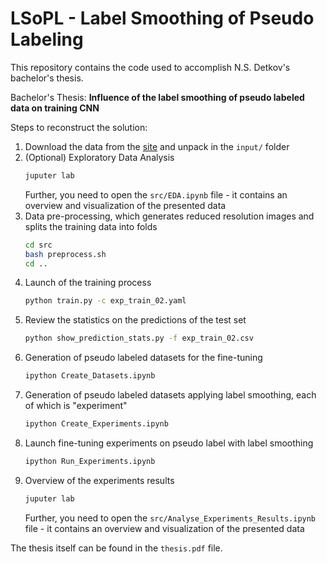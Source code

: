 # LSoPL - Label Smoothing of Pseudo Labeling
This repository contains the code used to accomplish N.S. Detkov's bachelor's thesis.

Bachelor's Thesis: **Influence of the label smoothing of pseudo labeled data on training CNN**


Steps to reconstruct the solution:  
1. Download the data from the [site](https://www.kaggle.com/c/siim-isic-melanoma-classification/data) and unpack in the `input/` folder
2. (Optional) Exploratory Data Analysis
    ```bash
    juputer lab
    ```
    Further, you need to open the `src/EDA.ipynb` file - it contains an overview and visualization of the presented data
3. Data pre-processing, which generates reduced resolution images and splits the training data into folds
    ```bash
    cd src
    bash preprocess.sh
    cd ..
    ```
4. Launch of the training process
    ```bash
    python train.py -c exp_train_02.yaml
    ```
5. Review the statistics on the predictions of the test set
    ```bash
    python show_prediction_stats.py -f exp_train_02.csv
    ```
6. Generation of pseudo labeled datasets for the fine-tuning
    ```bash
    ipython Create_Datasets.ipynb
    ```
7. Generation of pseudo labeled datasets applying label smoothing, each of which is "experiment"
    ```bash
    ipython Create_Experiments.ipynb
    ```
8. Launch fine-tuning experiments on pseudo label with label smoothing
    ```bash
    ipython Run_Experiments.ipynb
    ```
9. Overview of the experiments results
    ```bash
    juputer lab
    ```
    Further, you need to open the `src/Analyse_Experiments_Results.ipynb` file - it contains an overview and visualization of the presented data

The thesis itself can be found in the `thesis.pdf` file.